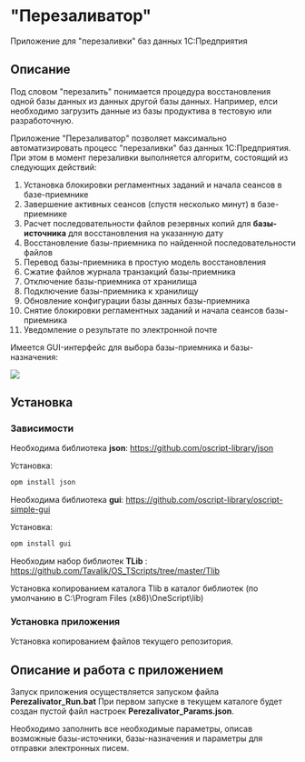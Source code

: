 # "Перезаливатор"
Приложение для "перезаливки" баз данных 1С:Предприятия

## Описание
Под словом "перезалить" понимается процедура восстановления одной базы данных из данных другой базы данных.
Например, елси необходимо загрузить данные из базы продуктива в тестовую или разработочную.

Приложение "Перезаливатор" позволяет максимально автоматизировать процесс "перезаливки" баз данных 1С:Предприятия. 
При этом в момент перезаливки выполняется алгоритм, состоящий из следующих действий:

1. Установка блокировки регламентных заданий и начала сеансов в базе-приемнике
2. Завершение активных сеансов (спустя несколько минут) в базе-приемнике
3. Расчет последовательности файлов резервных копий для **базы-источника** для восстановления на указанную дату
4. Восстановление базы-приемника по найденной последовательности файлов
5. Перевод базы-приемника в простую модель восстановления
6. Сжатие файлов журнала транзакций базы-приемника
7. Отключение базы-приемника от хранилища
8. Подключение базы-приемника к хранилищу
9. Обновление конфигурации базы данных базы-приемника
10. Снятие блокировки регламентных заданий и начала сеансов базы-приемника
11. Уведомление о результате по электронной почте

Имеется GUI-интерфейс для выбора базы-приемника и базы-назначения:

![](//https://github.com/Tavalik/Perezalivator/raw/master/Screenshots/Perezalivator5.png)


## Установка

### Зависимости  

Необходима библиотека **json**: https://github.com/oscript-library/json

Установка:
``` cmd
opm install json
```

Необходима библиотека **gui**: https://github.com/oscript-library/oscript-simple-gui

Установка:
``` cmd
opm install gui
```

Необходим набор библиотек **TLib** : https://github.com/Tavalik/OS_TScripts/tree/master/Tlib

Установка копированием каталога Tlib в каталог библиотек (по умолчанию в C:\Program Files (x86)\OneScript\lib)

### Установка приложения

Установка копированием файлов текущего репозитория.

## Описание и работа с приложением

Запуск приложения осуществляется запуском файла **Perezalivator_Run.bat**
При первом запуске в текущем каталоге будет создан пустой файл настроек **Perezalivator_Params.json**. 

Необходимо заполнить все необходимые параметры, описав возможные базы-источники, базы-назначения и параметры для отправки электронных писем.


